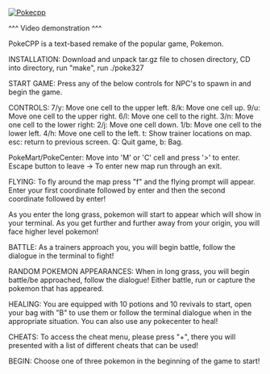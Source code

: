 [![Pokecpp](http://img.youtube.com/vi/uRbXCi97udc/0.jpg)](http://www.youtube.com/watch?v=uRbXCi97udc "PokeCPP") 

^^^ Video demonstration ^^^

PokeCPP is a text-based remake of the popular game, Pokemon.

INSTALLATION: Download and unpack tar.gz file to chosen directory, CD into directory, run "make", run ./poke327

START GAME: Press any of the below controls for NPC's to spawn in and begin the game.

CONTROLS: 7/y: Move one cell to the upper left. 8/k: Move one cell up. 9/u: Move one cell to the upper right. 6/l: Move one cell to the right. 3/n: Move one cell to the lower right: 2/j: Move one cell down. 1/b: Move one cell to the lower left. 4/h: Move one cell to the left. t: Show trainer locations on map. esc: return to previous screen. Q: Quit game, b: Bag.

PokeMart/PokeCenter: Move into 'M' or 'C' cell and press '>' to enter. Escape button to leave -> To enter new map run through an exit.

FLYING: To fly around the map press "f" and the flying prompt will appear. Enter your first coordinate followed by enter and then the second coordinate followed by enter!

As you enter the long grass, pokemon will start to appear which will show in your terminal. As you get further and further away from your origin, you will face higher level pokemon!

BATTLE: As a trainers approach you, you will begin battle, follow the dialogue in the terminal to fight!

RANDOM POKEMON APPEARANCES: When in long grass, you will begin battle/be approached, follow the dialogue! Either battle, run or capture the pokemon that has appeared.

HEALING: You are equipped with 10 potions and 10 revivals to start, open your bag with "B" to use them or follow the terminal dialogue when in the appropriate situation. You can also use any pokecenter to heal!

CHEATS: To access the cheat menu, please press "+", there you will presented with a list of different cheats that can be used!

BEGIN: Choose one of three pokemon in the beginning of the game to start!
